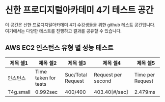 # 신한 프로디지털아카데미 4기 테스트 공간

이 공간은 신한 프로디지털아카데미 4기 수강생들을 위한 github 테스트 공간입니다. 여기에서는 다양한 테스트를 진행하고 결과를 공유할 수 있습니다.

## AWS EC2 인스턴스 유형 별 성능 테스트 

|제목 셀1|제목 셀2|제목 셀3|제목 셀4| 제목 셀5|  
|---|---|---|---|---|
| 인스턴스 | Time taken for tests | Suc/Total Request | Request per second | Time per Request |  
| T4g.small | 0.992sec | 400/400 | 403.40[#/sec] | 2.479ms | 
